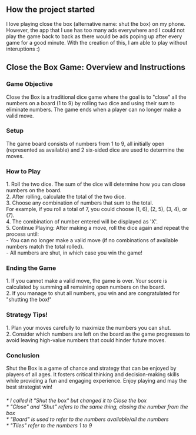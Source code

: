 <html>
<p>
<h2><b> How the project started </b></h2>
I love playing close the box (alternative name: shut the box) on my phone. However, the app that I use has too many ads everywhere and I could not play the game back to back as there would be ads poping up after every game for a good minute. With the creation of this, I am able to play without interuptions :)
</p>

<h2><b>Close the Box Game: Overview and Instructions</b></h2>
<p>
<h3><b>Game Objective</b></h3>
Close the Box is a traditional dice game where the goal is to "close" all the numbers on a board (1 to 9) by rolling two dice and using their sum to eliminate numbers. The game ends when a player can no longer make a valid move.
</p>

<p>
<h3><b> Setup </b></h3>
The game board consists of numbers from 1 to 9, all initially open (represented as available) and 2 six-sided dice are used to determine the moves.
</p>

<p>
<h3><b> How to Play </b></h3>
1. Roll the two dice. The sum of the dice will determine how you can close numbers on the board. <br>
2. After rolling, calculate the total of the two dice. <br>
3. Choose any combination of numbers that sum to the total. <br>
   For example, if you roll a total of 7, you could choose (1, 6), (2, 5), (3, 4), or (7). <br>
4. The combination of number entered will be displayed as 'X'. <br>
5. Continue Playing: After making a move, roll the dice again and repeat the process until: <br>
   - You can no longer make a valid move (if no combinations of available numbers match the total rolled). <br>
   - All numbers are shut, in which case you win the game!
</p>
<p>
<h3><b> Ending the Game</b></h3>
1. If you cannot make a valid move, the game is over. Your score is calculated by summing all remaining open numbers on the board. <br>
2. If you manage to shut all numbers, you win and are congratulated for "shutting the box!"
</p>

<p>
<h3><b>Strategy Tips!</b></h3>
1. Plan your moves carefully to maximize the numbers you can shut. <br>
2. Consider which numbers are left on the board as the game progresses to avoid leaving high-value numbers that could hinder future moves.
</p>
<p>
<h3><b> Conclusion </b></h3>
Shut the Box is a game of chance and strategy that can be enjoyed by players of all ages. It fosters critical thinking and decision-making skills while providing a fun and engaging experience. Enjoy playing and may the best strategist win! 
</p>

<p>
<h6> * I called it "Shut the box" but changed it to Close the box <br> * "Close" and "Shut" refers to the same thing, closing the number from the box <br> * "Board" is used to refer to the numbers available/all the numbers <br> * "Tiles" refer to the numbers 1 to 9
</h6>
</p>



</html>
